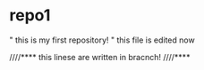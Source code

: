 # repo1
" this is my first repository! "
this file is edited now



////****
  this linese are written in bracnch!
////****
